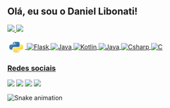 ## Olá, eu sou o Daniel Libonati!

<div>
  <a href="https://github.com/danlibs">
  <img height="180cm" src="https://github-readme-stats.vercel.app/api?username=danlibs&show_icons=true&theme=tokyonight&includ_all_commits=true&count_private=true"/>
  <img height="180cm" src="https://github-readme-stats.vercel.app/api/top-langs/?username=danlibs&layout=compact&lang_count=16&theme=tokyonight"/>
</div>
  
<div style="display: inline_block"><br>
  <img align="center" alt="Python" height="30" width="40" src="https://raw.githubusercontent.com/devicons/devicon/master/icons/python/python-original.svg">
  <img align="center" alt="Flask"  height="30" width="40" src="https://cdn.jsdelivr.net/gh/devicons/devicon/icons/flask/flask-original.svg">
  <img align="center" alt="Java"   height="30" width="40" src="https://cdn.jsdelivr.net/gh/devicons/devicon/icons/android/android-original.svg">
  <img align="center" alt="Kotlin" height="30" width="40" src="https://cdn.jsdelivr.net/gh/devicons/devicon/icons/kotlin/kotlin-original.svg">
  <img align="center" alt="Java"   height="30" width="40" src="https://cdn.jsdelivr.net/gh/devicons/devicon/icons/java/java-original.svg">
  <img align="center" alt="Csharp" height="30" width="40" src="https://cdn.jsdelivr.net/gh/devicons/devicon/icons/unity/unity-original.svg">
  <img align="center" alt="C" height="30" width="40" src="https://cdn.jsdelivr.net/gh/devicons/devicon/icons/c/c-original.svg">

### Redes sociais
          
<div> 
  <a href="https://www.linkedin.com/in/daniel-libonati-gomes/" target="_blank"><img src="https://img.shields.io/badge/-LinkedIn-%230077B5?style=for-the-badge&logo=linkedin&logoColor=white" target="_blank"></a> 
  <a href="https://www.facebook.com/daniel.libonati.16/" target="_blank"><img src="https://img.shields.io/badge/Facebook-1877F2?style=for-the-badge&logo=facebook&logoColor=white" target="_blank"></a> 
  <a href="https://twitter.com/daniel_libonati" target="_blank"><img src="https://img.shields.io/badge/Twitter-1DA1F2?style=for-the-badge&logo=twitter&logoColor=white" target="_blank"></a> 
  <a href = "mailto:danlibs00@gmail.com"><img src="https://img.shields.io/badge/Gmail-D14836?style=for-the-badge&logo=gmail&logoColor=white" target="_blank"></a>
</div>
  
![Snake animation](https://github.com/danlibs/danlibs/blob/output/github-contribution-grid-snake.svg)

